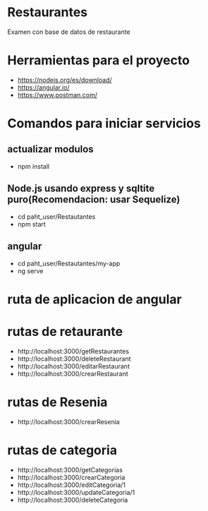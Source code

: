 # Restaurantes
Examen con base de datos de restaurante
# Herramientas para el proyecto
- https://nodejs.org/es/download/
- https://angular.io/
- https://www.postman.com/
# Comandos para iniciar servicios
## actualizar modulos
- npm install
## Node.js usando express y sqltite puro(Recomendacion: usar Sequelize)
- cd paht_user/Restautantes
- npm start
## angular
- cd paht_user/Restautantes/my-app
- ng serve
# ruta de aplicacion de angular
# rutas de retaurante
- http://localhost:3000/getRestaurantes
- http://localhost:3000/deleteRestaurant 
- http://localhost:3000/editarRestaurant
- http://localhost:3000/crearRestaurant
# rutas de Resenia
- http://localhost:3000/crearResenia
# rutas de categoria
- http://localhost:3000/getCategorias
- http://localhost:3000/crearCategoria
- http://localhost:3000/editCategoria/1
- http://localhost:3000/updateCategoria/1
- http://localhost:3000/deleteCategoria
